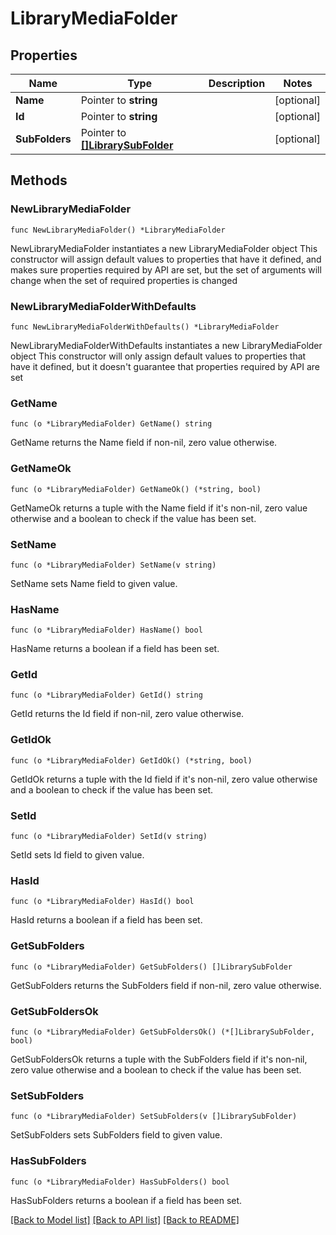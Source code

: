 # LibraryMediaFolder

## Properties

Name | Type | Description | Notes
------------ | ------------- | ------------- | -------------
**Name** | Pointer to **string** |  | [optional] 
**Id** | Pointer to **string** |  | [optional] 
**SubFolders** | Pointer to [**[]LibrarySubFolder**](LibrarySubFolder.md) |  | [optional] 

## Methods

### NewLibraryMediaFolder

`func NewLibraryMediaFolder() *LibraryMediaFolder`

NewLibraryMediaFolder instantiates a new LibraryMediaFolder object
This constructor will assign default values to properties that have it defined,
and makes sure properties required by API are set, but the set of arguments
will change when the set of required properties is changed

### NewLibraryMediaFolderWithDefaults

`func NewLibraryMediaFolderWithDefaults() *LibraryMediaFolder`

NewLibraryMediaFolderWithDefaults instantiates a new LibraryMediaFolder object
This constructor will only assign default values to properties that have it defined,
but it doesn't guarantee that properties required by API are set

### GetName

`func (o *LibraryMediaFolder) GetName() string`

GetName returns the Name field if non-nil, zero value otherwise.

### GetNameOk

`func (o *LibraryMediaFolder) GetNameOk() (*string, bool)`

GetNameOk returns a tuple with the Name field if it's non-nil, zero value otherwise
and a boolean to check if the value has been set.

### SetName

`func (o *LibraryMediaFolder) SetName(v string)`

SetName sets Name field to given value.

### HasName

`func (o *LibraryMediaFolder) HasName() bool`

HasName returns a boolean if a field has been set.

### GetId

`func (o *LibraryMediaFolder) GetId() string`

GetId returns the Id field if non-nil, zero value otherwise.

### GetIdOk

`func (o *LibraryMediaFolder) GetIdOk() (*string, bool)`

GetIdOk returns a tuple with the Id field if it's non-nil, zero value otherwise
and a boolean to check if the value has been set.

### SetId

`func (o *LibraryMediaFolder) SetId(v string)`

SetId sets Id field to given value.

### HasId

`func (o *LibraryMediaFolder) HasId() bool`

HasId returns a boolean if a field has been set.

### GetSubFolders

`func (o *LibraryMediaFolder) GetSubFolders() []LibrarySubFolder`

GetSubFolders returns the SubFolders field if non-nil, zero value otherwise.

### GetSubFoldersOk

`func (o *LibraryMediaFolder) GetSubFoldersOk() (*[]LibrarySubFolder, bool)`

GetSubFoldersOk returns a tuple with the SubFolders field if it's non-nil, zero value otherwise
and a boolean to check if the value has been set.

### SetSubFolders

`func (o *LibraryMediaFolder) SetSubFolders(v []LibrarySubFolder)`

SetSubFolders sets SubFolders field to given value.

### HasSubFolders

`func (o *LibraryMediaFolder) HasSubFolders() bool`

HasSubFolders returns a boolean if a field has been set.


[[Back to Model list]](../README.md#documentation-for-models) [[Back to API list]](../README.md#documentation-for-api-endpoints) [[Back to README]](../README.md)



